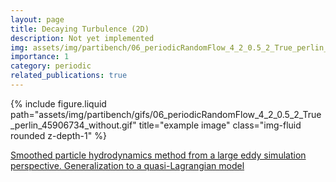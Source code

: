 ```yaml
---
layout: page
title: Decaying Turbulence (2D)
description: Not yet implemented
img: assets/img/partibench/06_periodicRandomFlow_4_2_0.5_2_True_perlin_45906734_without.png
importance: 1
category: periodic
related_publications: true
---
```


{% include figure.liquid path="assets/img/partibench/gifs/06_periodicRandomFlow_4_2_0.5_2_True_perlin_45906734_without.gif" title="example image" class="img-fluid rounded z-depth-1" %}

[Smoothed particle hydrodynamics method from a large eddy simulation perspective. Generalization to a quasi-Lagrangian model](https://pubs.aip.org/aip/pof/article/33/1/015102/1061101/Smoothed-particle-hydrodynamics-method-from-a)
